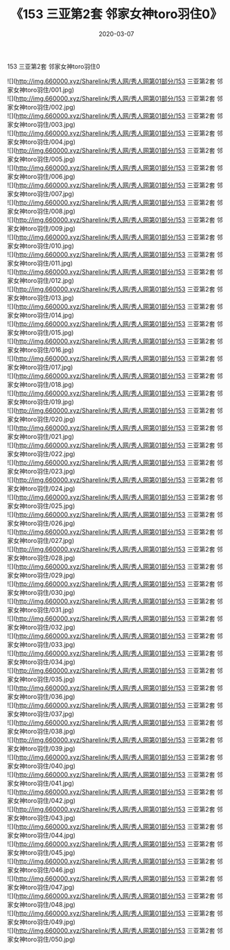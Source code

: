 ﻿---
layout: post
title:  《153 三亚第2套 邻家女神toro羽住0》
date:   2020-03-07
img: http://img.660000.xyz/Sharelink/秀人网/秀人网第01部分/153 三亚第2套 邻家女神toro羽住0/000.jpg
categories: [美女, 清纯, 唯美]
---

153 三亚第2套 邻家女神toro羽住0

  ![](http://img.660000.xyz/Sharelink/秀人网/秀人网第01部分/153 三亚第2套 邻家女神toro羽住/001.jpg) <br> ![](http://img.660000.xyz/Sharelink/秀人网/秀人网第01部分/153 三亚第2套 邻家女神toro羽住/002.jpg) <br> ![](http://img.660000.xyz/Sharelink/秀人网/秀人网第01部分/153 三亚第2套 邻家女神toro羽住/003.jpg) <br> ![](http://img.660000.xyz/Sharelink/秀人网/秀人网第01部分/153 三亚第2套 邻家女神toro羽住/004.jpg) <br> ![](http://img.660000.xyz/Sharelink/秀人网/秀人网第01部分/153 三亚第2套 邻家女神toro羽住/005.jpg) <br> ![](http://img.660000.xyz/Sharelink/秀人网/秀人网第01部分/153 三亚第2套 邻家女神toro羽住/006.jpg) <br> ![](http://img.660000.xyz/Sharelink/秀人网/秀人网第01部分/153 三亚第2套 邻家女神toro羽住/007.jpg) <br> ![](http://img.660000.xyz/Sharelink/秀人网/秀人网第01部分/153 三亚第2套 邻家女神toro羽住/008.jpg) <br> ![](http://img.660000.xyz/Sharelink/秀人网/秀人网第01部分/153 三亚第2套 邻家女神toro羽住/009.jpg) <br> ![](http://img.660000.xyz/Sharelink/秀人网/秀人网第01部分/153 三亚第2套 邻家女神toro羽住/010.jpg) <br> ![](http://img.660000.xyz/Sharelink/秀人网/秀人网第01部分/153 三亚第2套 邻家女神toro羽住/011.jpg) <br> ![](http://img.660000.xyz/Sharelink/秀人网/秀人网第01部分/153 三亚第2套 邻家女神toro羽住/012.jpg) <br> ![](http://img.660000.xyz/Sharelink/秀人网/秀人网第01部分/153 三亚第2套 邻家女神toro羽住/013.jpg) <br> ![](http://img.660000.xyz/Sharelink/秀人网/秀人网第01部分/153 三亚第2套 邻家女神toro羽住/014.jpg) <br> ![](http://img.660000.xyz/Sharelink/秀人网/秀人网第01部分/153 三亚第2套 邻家女神toro羽住/015.jpg) <br> ![](http://img.660000.xyz/Sharelink/秀人网/秀人网第01部分/153 三亚第2套 邻家女神toro羽住/016.jpg) <br> ![](http://img.660000.xyz/Sharelink/秀人网/秀人网第01部分/153 三亚第2套 邻家女神toro羽住/017.jpg) <br> ![](http://img.660000.xyz/Sharelink/秀人网/秀人网第01部分/153 三亚第2套 邻家女神toro羽住/018.jpg) <br> ![](http://img.660000.xyz/Sharelink/秀人网/秀人网第01部分/153 三亚第2套 邻家女神toro羽住/019.jpg) <br> ![](http://img.660000.xyz/Sharelink/秀人网/秀人网第01部分/153 三亚第2套 邻家女神toro羽住/020.jpg) <br> ![](http://img.660000.xyz/Sharelink/秀人网/秀人网第01部分/153 三亚第2套 邻家女神toro羽住/021.jpg) <br> ![](http://img.660000.xyz/Sharelink/秀人网/秀人网第01部分/153 三亚第2套 邻家女神toro羽住/022.jpg) <br> ![](http://img.660000.xyz/Sharelink/秀人网/秀人网第01部分/153 三亚第2套 邻家女神toro羽住/023.jpg) <br> ![](http://img.660000.xyz/Sharelink/秀人网/秀人网第01部分/153 三亚第2套 邻家女神toro羽住/024.jpg) <br> ![](http://img.660000.xyz/Sharelink/秀人网/秀人网第01部分/153 三亚第2套 邻家女神toro羽住/025.jpg) <br> ![](http://img.660000.xyz/Sharelink/秀人网/秀人网第01部分/153 三亚第2套 邻家女神toro羽住/026.jpg) <br> ![](http://img.660000.xyz/Sharelink/秀人网/秀人网第01部分/153 三亚第2套 邻家女神toro羽住/027.jpg) <br> ![](http://img.660000.xyz/Sharelink/秀人网/秀人网第01部分/153 三亚第2套 邻家女神toro羽住/028.jpg) <br> ![](http://img.660000.xyz/Sharelink/秀人网/秀人网第01部分/153 三亚第2套 邻家女神toro羽住/029.jpg) <br> ![](http://img.660000.xyz/Sharelink/秀人网/秀人网第01部分/153 三亚第2套 邻家女神toro羽住/030.jpg) <br> ![](http://img.660000.xyz/Sharelink/秀人网/秀人网第01部分/153 三亚第2套 邻家女神toro羽住/031.jpg) <br> ![](http://img.660000.xyz/Sharelink/秀人网/秀人网第01部分/153 三亚第2套 邻家女神toro羽住/032.jpg) <br> ![](http://img.660000.xyz/Sharelink/秀人网/秀人网第01部分/153 三亚第2套 邻家女神toro羽住/033.jpg) <br> ![](http://img.660000.xyz/Sharelink/秀人网/秀人网第01部分/153 三亚第2套 邻家女神toro羽住/034.jpg) <br> ![](http://img.660000.xyz/Sharelink/秀人网/秀人网第01部分/153 三亚第2套 邻家女神toro羽住/035.jpg) <br> ![](http://img.660000.xyz/Sharelink/秀人网/秀人网第01部分/153 三亚第2套 邻家女神toro羽住/036.jpg) <br> ![](http://img.660000.xyz/Sharelink/秀人网/秀人网第01部分/153 三亚第2套 邻家女神toro羽住/037.jpg) <br> ![](http://img.660000.xyz/Sharelink/秀人网/秀人网第01部分/153 三亚第2套 邻家女神toro羽住/038.jpg) <br> ![](http://img.660000.xyz/Sharelink/秀人网/秀人网第01部分/153 三亚第2套 邻家女神toro羽住/039.jpg) <br> ![](http://img.660000.xyz/Sharelink/秀人网/秀人网第01部分/153 三亚第2套 邻家女神toro羽住/040.jpg) <br> ![](http://img.660000.xyz/Sharelink/秀人网/秀人网第01部分/153 三亚第2套 邻家女神toro羽住/041.jpg) <br> ![](http://img.660000.xyz/Sharelink/秀人网/秀人网第01部分/153 三亚第2套 邻家女神toro羽住/042.jpg) <br> ![](http://img.660000.xyz/Sharelink/秀人网/秀人网第01部分/153 三亚第2套 邻家女神toro羽住/043.jpg) <br> ![](http://img.660000.xyz/Sharelink/秀人网/秀人网第01部分/153 三亚第2套 邻家女神toro羽住/044.jpg) <br> ![](http://img.660000.xyz/Sharelink/秀人网/秀人网第01部分/153 三亚第2套 邻家女神toro羽住/045.jpg) <br> ![](http://img.660000.xyz/Sharelink/秀人网/秀人网第01部分/153 三亚第2套 邻家女神toro羽住/046.jpg) <br> ![](http://img.660000.xyz/Sharelink/秀人网/秀人网第01部分/153 三亚第2套 邻家女神toro羽住/047.jpg) <br> ![](http://img.660000.xyz/Sharelink/秀人网/秀人网第01部分/153 三亚第2套 邻家女神toro羽住/048.jpg) <br> ![](http://img.660000.xyz/Sharelink/秀人网/秀人网第01部分/153 三亚第2套 邻家女神toro羽住/049.jpg) <br> ![](http://img.660000.xyz/Sharelink/秀人网/秀人网第01部分/153 三亚第2套 邻家女神toro羽住/050.jpg) <br>